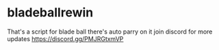 # bladeballrewin
That's a script for blade ball there's auto parry on it join discord for more updates https://discord.gg/PMJRGtxmVP
